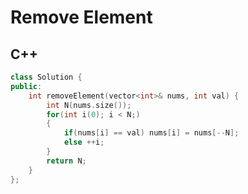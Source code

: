 Remove Element
==========

## C++


```cpp
class Solution {
public:
    int removeElement(vector<int>& nums, int val) {
        int N(nums.size());
        for(int i(0); i < N;)
        {
            if(nums[i] == val) nums[i] = nums[--N];
            else ++i;
        }
        return N;
    }
};
```

